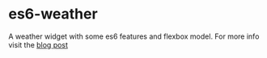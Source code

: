 # es6-weather
A weather widget with some es6 features and flexbox model. For more info visit the [blog post](http://pudymody.github.io/blog/2015-09-18-weather-widget-es6)
